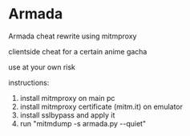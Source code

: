 # Armada
Armada cheat rewrite using mitmproxy

clientside cheat for a certain anime gacha

use at your own risk

instructions:
1. install mitmproxy on main pc
2. install mitmproxy certificate (mitm.it) on emulator
3. install sslbypass and apply it
4. run "mitmdump -s armada.py --quiet"
